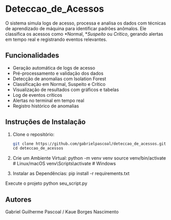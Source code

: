 # Deteccao_de_Acessos
 O sistema simula logs de acesso, processa e analisa os dados com técnicas de aprendizado de máquina para identificar padrões anômalos. Ele classifica os acessos como *Normal, **Suspeito* ou *Crítico*, gerando alertas em tempo real e registrando eventos relevantes.

## Funcionalidades
- Geração automática de logs de acesso
- Pré-processamento e validação dos dados
- Detecção de anomalias com Isolation Forest
- Classificação em Normal, Suspeito e Crítico
- Visualização de resultados com gráficos e tabelas
- Log de eventos críticos
- Alertas no terminal em tempo real
- Registro histórico de anomalias

## Instruções de Instalação
1. Clone o repositório:
   ```bash
   git clone https://github.com/gabrielpascoal/deteccao_de_acessos.git
   cd deteccao_de_acessos

2. Crie um Ambiente Virtual:
   python -m venv venv
   source venv/bin/activate  # Linux/macOS
   venv\Scripts\activate     # Windows

3. Instalar as Dependências:
   pip install -r requirements.txt

Execute o projeto
python seu_script.py 

## Autores
Gabriel Guilherme Pascoal / Kaue Borges Nascimento

